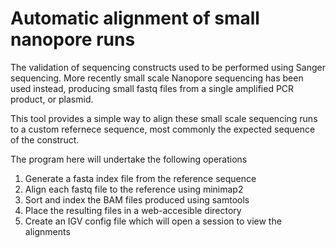 Automatic alignment of small nanopore runs
==========================================

The validation of sequencing constructs used to be performed using Sanger sequencing.  More recently small scale Nanopore sequencing has been used instead, producing small fastq files from a single amplified PCR product, or plasmid.

This tool provides a simple way to align these small scale sequencing runs to a custom refernece sequence, most commonly the expected sequence of the construct.

The program here will undertake the following operations

1. Generate a fasta index file from the reference sequence
2. Align each fastq file to the reference using minimap2
3. Sort and index the BAM files produced using samtools
4. Place the resulting files in a web-accesible directory
5. Create an IGV config file which will open a session to view the alignments


